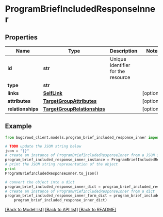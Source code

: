 # ProgramBriefIncludedResponseInner


## Properties

Name | Type | Description | Notes
------------ | ------------- | ------------- | -------------
**id** | **str** | Unique identifier for the resource | 
**type** | **str** |  | 
**links** | [**SelfLink**](SelfLink.md) |  | [optional] 
**attributes** | [**TargetGroupAttributes**](TargetGroupAttributes.md) |  | [optional] 
**relationships** | [**TargetGroupRelationships**](TargetGroupRelationships.md) |  | [optional] 

## Example

```python
from bugcrowd_client.models.program_brief_included_response_inner import ProgramBriefIncludedResponseInner

# TODO update the JSON string below
json = "{}"
# create an instance of ProgramBriefIncludedResponseInner from a JSON string
program_brief_included_response_inner_instance = ProgramBriefIncludedResponseInner.from_json(json)
# print the JSON string representation of the object
print
ProgramBriefIncludedResponseInner.to_json()

# convert the object into a dict
program_brief_included_response_inner_dict = program_brief_included_response_inner_instance.to_dict()
# create an instance of ProgramBriefIncludedResponseInner from a dict
program_brief_included_response_inner_form_dict = program_brief_included_response_inner.from_dict(
    program_brief_included_response_inner_dict)
```
[[Back to Model list]](../README.md#documentation-for-models) [[Back to API list]](../README.md#documentation-for-api-endpoints) [[Back to README]](../README.md)


